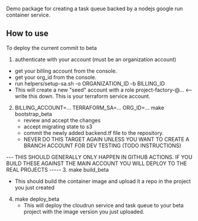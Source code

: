 Demo package for creating a task queue backed by a nodejs google run container service.


## How to use
To deploy the current commit to beta
1. authenticate with your account (must be an organization account)
  * get your billing account from the console.
  * get your org_id from the console.
  * run helpers/setup-sa.sh -o ORGANIZATION_ID -b BILLING_ID
  * This will create a new "seed" account with a role project-factory-<number>@... <-- write this down. This is your terraform service account.
2. BILLING_ACCOUNT=... TERRAFORM_SA=... ORG_ID=... make bootstrap_beta 
   * review and accept the changes
   * accept migrating state to s3
   * commit the newly added backend.tf file to the repository.
   * NEVER DO THIS TARGET AGAIN UNLESS YOU WANT TO CREATE A BRANCH ACCOUNT FOR DEV TESTING (TODO INSTRUCTIONS)

--- THIS SHOULD GENERALLY ONLY HAPPEN IN GITHUB ACTIONS. IF YOU BUILD THESE AGAINST THE MAIN ACCOUNT YOU WILL DEPLOY TO THE REAL PROJECTS -----
3. make build_beta
   * This should build the container image and upload it a repo in the project you just created
4. make deploy_beta
   * This will deploy the cloudrun service and task queue to your beta project with the image version you just uploaded.
